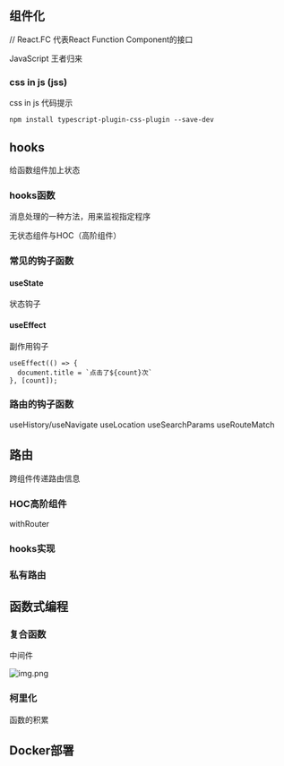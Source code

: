 
##  组件化

// React.FC 代表React Function Component的接口

JavaScript 王者归来

### css in js (jss)


css in js 代码提示 

```shell
npm install typescript-plugin-css-plugin --save-dev
```

## hooks

给函数组件加上状态

### hooks函数

消息处理的一种方法，用来监视指定程序

无状态组件与HOC（高阶组件）

### 常见的钩子函数

#### useState

状态钩子

#### useEffect

副作用钩子

```shell
useEffect(() => {
  document.title = `点击了${count}次`
}, [count]);
```

### 路由的钩子函数

useHistory/useNavigate
useLocation
useSearchParams
useRouteMatch

## 路由

跨组件传递路由信息

### HOC高阶组件

withRouter

### hooks实现

### 私有路由


## 函数式编程

### 复合函数

中间件

![img.png](img.png)

### 柯里化

函数的积累


## Docker部署

